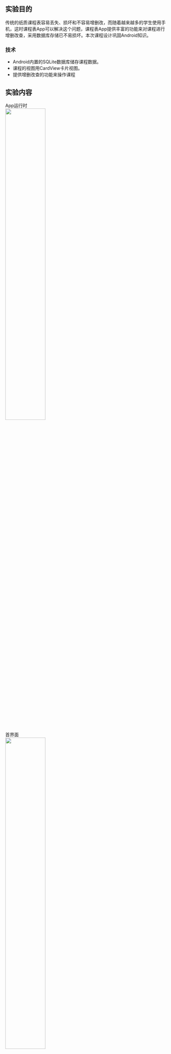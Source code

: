 ## 实验目的
传统的纸质课程表容易丢失、损坏和不容易增删改，而随着越来越多的学生使用手机，这时课程表App可以解决这个问题，课程表App提供丰富的功能来对课程进行增删改查，采用数据库存储已不易损坏。本次课程设计巩固Android知识。
### 技术
* Android内置的SQLite数据库储存课程数据。
* 课程的视图用CardView卡片视图。
* 提供增删改查的功能来操作课程
## 实验内容
App运行时  
<img src="/期末大作业/img/App.jpg" width="50%" height="50%">   
首界面  
<img src="/期末大作业/img/firstRun.jpg" width="50%" height="50%">  
添加新课程,输入课程名、星期，开始时间、结束时间、教师名和课室。  
<img src="/期末大作业/img/adding.jpg" width="50%" height="50%">  
添加成功后  
<img src="/期末大作业/img/addSuscess.jpg" width="50%" height="50%">  
点击课程可以查看课程，也进行删除和修改  
<img src="/期末大作业/img/lookCouse.jpg" width="50%" height="50%">  
点修改，例如修改星期,开始时间和结束时间：  
<img src="/期末大作业/img/changeing.jpg" width="50%" height="50%">  
修改成功：  
<img src="/期末大作业/img/changed.jpg" width="50%" height="50%">  
点删除的话则删除课程：  
<img src="/期末大作业/img/delSuccess.jpg" width="50%" height="50%">  
点我的话则显示App开发者  
<img src="/期末大作业/img/about.jpg" width="50%" height="50%">  
## 总结
* 设计中遇到的问题及解决过程
	通过网上和课本的查找解决的
* 设计中产生的错误及原因分析
	经过排查后发现传递的参数有错
* 设计体会和收获
	深深的感觉自己的知识经验匮乏。要不断地学习，遇到难题的，不会的，要咬着牙把它啃下了。
